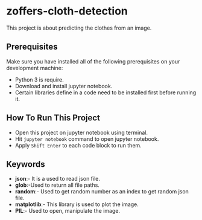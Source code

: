 # zoffers-cloth-detection

This project is about predicting the clothes from an image.

## Prerequisites
Make sure you have installed all of the following prerequisites on your development machine:
- Python 3 is require.
- Download and install jupyter notebook. 
- Certain libraries define in a code need to be installed first before running it.

## How To Run This Project
- Open this project on jupyter notebook using terminal.
- Hit `jupyter notebook` command to open jupyter notebook.
- Apply `Shift Enter` to each code block to run them.

## Keywords
- <strong>json</strong>:- It is a used to read json file.
- <strong>glob</strong>:-Used to return all file paths.
- <strong>random</strong>:- Used to get random number as an index to get random json file.
- <strong>matplotlib</strong>:- This library is used to plot the image.
- <strong>PIL</strong>:- Used to open, manipulate the image.


